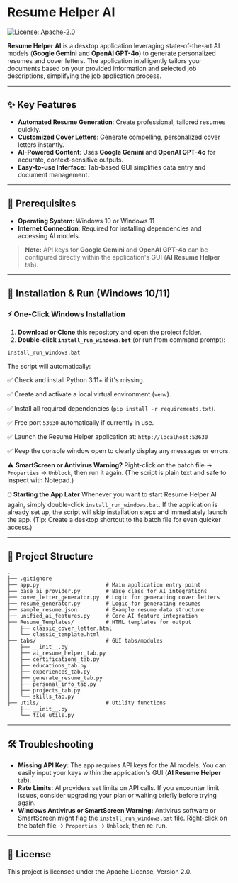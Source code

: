 # Resume Helper AI

[![License: Apache-2.0](https://img.shields.io/badge/License-Apache_2.0-blue.svg)](https://opensource.org/licenses/Apache-2.0)

**Resume Helper AI** is a desktop application leveraging state-of-the-art AI models (**Google Gemini** and **OpenAI GPT-4o**) to generate personalized resumes and cover letters. The application intelligently tailors your documents based on your provided information and selected job descriptions, simplifying the job application process.

---

## ✨ Key Features

- **Automated Resume Generation**: Create professional, tailored resumes quickly.
- **Customized Cover Letters**: Generate compelling, personalized cover letters instantly.
- **AI-Powered Content**: Uses **Google Gemini** and **OpenAI GPT-4o** for accurate, context-sensitive outputs.
- **Easy-to-use Interface**: Tab-based GUI simplifies data entry and document management.

---

## 📌 Prerequisites

- **Operating System**: Windows 10 or Windows 11
- **Internet Connection**: Required for installing dependencies and accessing AI models.

> **Note:** API keys for **Google Gemini** and **OpenAI GPT-4o** can be configured directly within the application's GUI (**AI Resume Helper** tab).

---

## 🚀 Installation & Run (Windows 10/11)

### ⚡ One-Click Windows Installation

1.  **Download or Clone** this repository and open the project folder.
2.  **Double-click `install_run_windows.bat`** (or run from command prompt):

```cmd
install_run_windows.bat
```

The script will automatically:

✅ Check and install Python 3.11+ if it's missing.

✅ Create and activate a local virtual environment (`venv`).

✅ Install all required dependencies (`pip install -r requirements.txt`).

✅ Free port `53630` automatically if currently in use.

✅ Launch the Resume Helper application at: `http://localhost:53630`

✅ Keep the console window open to clearly display any messages or errors.

⚠️ **SmartScreen or Antivirus Warning?**
Right-click on the batch file → `Properties` → `Unblock`, then run it again.
(The script is plain text and safe to inspect with Notepad.)

🖱️ **Starting the App Later**
Whenever you want to start Resume Helper AI again, simply double-click `install_run_windows.bat`.
If the application is already set up, the script will skip installation steps and immediately launch the app.
(Tip: Create a desktop shortcut to the batch file for even quicker access.)

---

## 📁 Project Structure

```text
.
├── .gitignore
├── app.py                     # Main application entry point
├── base_ai_provider.py        # Base class for AI integrations
├── cover_letter_generator.py  # Logic for generating cover letters
├── resume_generator.py        # Logic for generating resumes
├── sample_resume.json         # Example resume data structure
├── unified_ai_features.py     # Core AI feature integration
├── Resume_Templates/          # HTML templates for output
│   ├── classic_cover_letter.html
│   └── classic_template.html
├── tabs/                      # GUI tabs/modules
│   ├── __init__.py
│   ├── ai_resume_helper_tab.py
│   ├── certifications_tab.py
│   ├── educations_tab.py
│   ├── experiences_tab.py
│   ├── generate_resume_tab.py
│   ├── personal_info_tab.py
│   ├── projects_tab.py
│   └── skills_tab.py
├── utils/                     # Utility functions
    ├── __init__.py
    └── file_utils.py

```

---

## 🛠️ Troubleshooting

*   **Missing API Key:** The app requires API keys for the AI models. You can easily input your keys within the application's GUI (**AI Resume Helper** tab).
*   **Rate Limits:** AI providers set limits on API calls. If you encounter limit issues, consider upgrading your plan or waiting briefly before trying again.
*   **Windows Antivirus or SmartScreen Warning:** Antivirus software or SmartScreen might flag the `install_run_windows.bat` file. Right-click on the batch file → `Properties` → `Unblock`, then re-run.

---

## 📄 License

This project is licensed under the Apache License, Version 2.0. 
